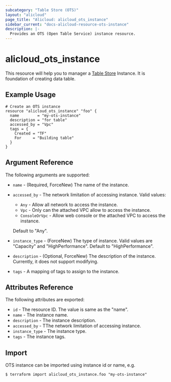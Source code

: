 ```yaml
---
subcategory: "Table Store (OTS)"
layout: "alicloud"
page_title: "Alicloud: alicloud_ots_instance"
sidebar_current: "docs-alicloud-resource-ots-instance"
description: |-
  Provides an OTS (Open Table Service) instance resource.
---
```


# alicloud\_ots\_instance

This resource will help you to manager a [Table Store](https://www.alibabacloud.com/help/doc-detail/27280.htm) Instance.
It is foundation of creating data table.

## Example Usage

```
# Create an OTS instance
resource "alicloud_ots_instance" "foo" {
  name        = "my-ots-instance"
  description = "for table"
  accessed_by = "Vpc"
  tags = {
    Created = "TF"
    For     = "Building table"
  }
}
```

## Argument Reference

The following arguments are supported:

* `name` - (Required, ForceNew) The name of the instance.
* `accessed_by` - The network limitation of accessing instance. Valid values:
    * `Any` - Allow all network to access the instance.
    * `Vpc` - Only can the attached VPC allow to access the instance.
    * `ConsoleOrVpc` - Allow web console or the attached VPC to access the instance.

    Default to "Any".
* `instance_type` - (ForceNew) The type of instance. Valid values are "Capacity" and "HighPerformance". Default to "HighPerformance".
* `description` - (Optional, ForceNew) The description of the instance. Currently, it does not support modifying.
* `tags` - A mapping of tags to assign to the instance.

## Attributes Reference

The following attributes are exported:

* `id` - The resource ID. The value is same as the "name".
* `name` - The instance name.
* `description` - The instance description.
* `accessed_by` - TThe network limitation of accessing instance.
* `instance_type` - The instance type.
* `tags` - The instance tags.

## Import

OTS instance can be imported using instance id or name, e.g.

```
$ terraform import alicloud_ots_instance.foo "my-ots-instance"
```

